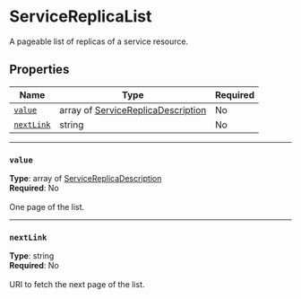 # ServiceReplicaList

A pageable list of replicas of a service resource.


## Properties
| Name | Type | Required |
| --- | --- | --- |
| [`value`](#value) | array of [ServiceReplicaDescription](seabreeze-model-servicereplicadescription.md) | No |
| [`nextLink`](#nextlink) | string | No |

____
### `value`
__Type__: array of [ServiceReplicaDescription](seabreeze-model-servicereplicadescription.md) <br/>
__Required__: No<br/>
<br/>
One page of the list.

____
### `nextLink`
__Type__: string <br/>
__Required__: No<br/>
<br/>
URI to fetch the next page of the list.
